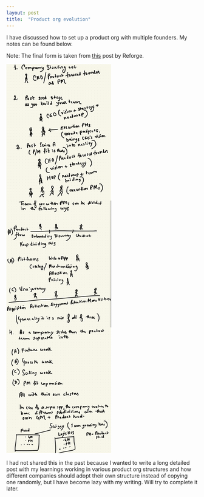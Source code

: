 ```yaml
---
layout: post
title:  "Product org evolution"
---
```


I have discussed how to set up a product org with multiple founders. My notes can be found below.

Note: The final form is taken from [this](https://www.reforge.com/blog/product-work-beyond-product-market-fit) post by Reforge.

![Product org evolution](/assets/img/product_org.png)

I had not shared this in the past because I wanted to write a long detailed post with my learnings working in various product org structures and how different companies should adopt their own structure instead of copying one randomly, but I have become lazy with my writing. Will try to complete it later.
